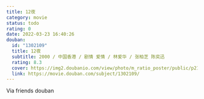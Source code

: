 ```yaml
---
title: 12夜
category: movie
status: todo
rating: 0
date: 2022-03-23 16:40:26
douban:
  id: "1302109"
  title: 12夜
  subtitle: 2000 / 中国香港 / 剧情 爱情 / 林爱华 / 张柏芝 陈奕迅
  rating: 8.3
  cover: https://img2.doubanio.com/view/photo/m_ratio_poster/public/p2176182513.jpg
  link: https://movie.douban.com/subject/1302109/
---
```


Via friends douban 